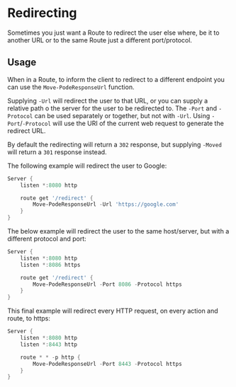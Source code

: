 # Redirecting

Sometimes you just want a Route to redirect the user else where, be it to another URL or to the same Route just a different port/protocol.

## Usage

When in a Route, to inform the client to redirect to a different endpoint you can use the `Move-PodeResponseUrl` function.

Supplying `-Url` will redirect the user to that URL, or you can supply a relative path o the server for the user to be redirected to. The `-Port` and `-Protocol` can be used separately or together, but not with `-Url`. Using `-Port`/`-Protocol` will use the URI of the current web request to generate the redirect URL.

By default the redirecting will return a `302` response, but supplying `-Moved` will return a `301` response instead.

The following example will redirect the user to Google:

```powershell
Server {
    listen *:8080 http

    route get '/redirect' {
        Move-PodeResponseUrl -Url 'https://google.com'
    }
}
```

The below example will redirect the user to the same host/server, but with a different protocol and port:

```powershell
Server {
    listen *:8080 http
    listen *:8086 https

    route get '/redirect' {
        Move-PodeResponseUrl -Port 8086 -Protocol https
    }
}
```

This final example will redirect every HTTP request, on every action and route, to https:

```powershell
Server {
    listen *:8080 http
    listen *:8443 http

    route * * -p http {
        Move-PodeResponseUrl -Port 8443 -Protocol https
    }
}
```